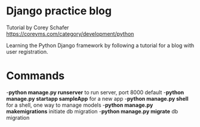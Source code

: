 # Django practice blog

Tutorial by Corey Schafer https://coreyms.com/category/development/python

Learning the Python Django framework by following a tutorial for a blog with user registration.

# Commands

-**python manage.py runserver** to run server, port 8000 default
-**python manage.py startapp sampleApp** for a new app
-**python manage.py shell** for a shell, one way to manage models
-**python manage.py makemigrations** initiate db migration
-**python manage.py migrate** db migration

